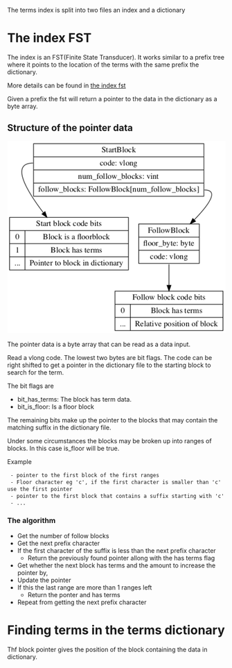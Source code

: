 The terms index is split into two files an index and a dictionary

# The index FST

The index is an FST(Finite State Transducer). It works similar to a prefix tree where it points to the location of the terms with the same prefix the dictionary.

More details can be found in [the index fst](index_fst.md)

Given a prefix the fst will return a pointer to the data in the dictionary as a byte array.

## Structure of the pointer data

![Block path](images/block-path.png "Block path")

The pointer data is a byte array that can be read as a data input.

Read a vlong code. The lowest two bytes are bit flags. The code can be right shifted to get a pointer in the dictionary file to the starting block to search for the term. 

The bit flags are

* bit_has_terms: The block has term data.
* bit_is_floor: Is a floor block

The remaining bits make up the pointer to the blocks that may contain the matching suffix in the dictionary file.


Under some circumstances the blocks may be broken up into ranges of blocks. In this case is_floor will be true.

Example
```
 - pointer to the first block of the first ranges
 - Floor character eg 'c', if the first character is smaller than 'c' use the first pointer
 - pointer to the first block that contains a suffix starting with 'c'
 - ...
```

### The algorithm

 * Get the number of follow blocks
 * Get the next prefix character
 * If the first character of the suffix is less than the next prefix character
   * Return the previously found pointer allong with the has terms flag
 * Get whether the next block has terms and the amount to increase the pointer by,
 * Update the pointer
 * If this the last range are more than 1 ranges left
   * Return the ponter and has terms
 * Repeat from getting the next prefix character

# Finding terms in the terms dictionary

Thf block pointer gives the position of the block containing the data in dictionary.

